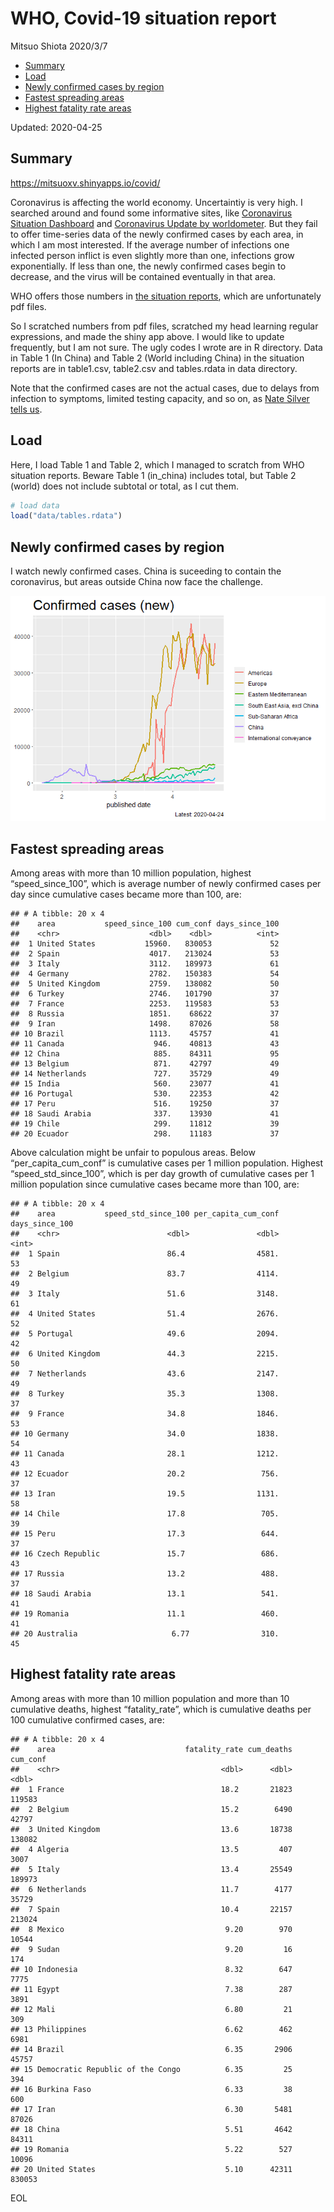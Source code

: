 WHO, Covid-19 situation report
================
Mitsuo Shiota
2020/3/7

  - [Summary](#summary)
  - [Load](#load)
  - [Newly confirmed cases by region](#newly-confirmed-cases-by-region)
  - [Fastest spreading areas](#fastest-spreading-areas)
  - [Highest fatality rate areas](#highest-fatality-rate-areas)

Updated: 2020-04-25

## Summary

<https://mitsuoxv.shinyapps.io/covid/>

Coronavirus is affecting the world economy. Uncertaintiy is very high. I
searched around and found some informative sites, like [Coronavirus
Situation
Dashboard](https://who.maps.arcgis.com/apps/opsdashboard/index.html#/c88e37cfc43b4ed3baf977d77e4a0667)
and [Coronavirus Update by
worldometer](https://www.worldometers.info/coronavirus/). But they fail
to offer time-series data of the newly confirmed cases by each area, in
which I am most interested. If the average number of infections one
infected person inflict is even slightly more than one, infections grow
exponentially. If less than one, the newly confirmed cases begin to
decrease, and the virus will be contained eventually in that area.

WHO offers those numbers in [the situation
reports](https://www.who.int/emergencies/diseases/novel-coronavirus-2019/situation-reports/),
which are unfortunately pdf files.

So I scratched numbers from pdf files, scratched my head learning
regular expressions, and made the shiny app above. I would like to
update frequently, but I am not sure. The ugly codes I wrote are in R
directory. Data in Table 1 (In China) and Table 2 (World including
China) in the situation reports are in table1.csv, table2.csv and
tables.rdata in data directory.

Note that the confirmed cases are not the actual cases, due to delays
from infection to symptoms, limited testing capacity, and so on, as
[Nate Silver tells
us](https://fivethirtyeight.com/features/coronavirus-case-counts-are-meaningless/).

## Load

Here, I load Table 1 and Table 2, which I managed to scratch from WHO
situation reports. Beware Table 1 (in\_china) includes total, but Table
2 (world) does not include subtotal or total, as I cut them.

``` r
# load data
load("data/tables.rdata")
```

## Newly confirmed cases by region

I watch newly confirmed cases. China is suceeding to contain the
coronavirus, but areas outside China now face the challenge.

![](README_files/figure-gfm/chart-1.png)<!-- -->

## Fastest spreading areas

Among areas with more than 10 million population, highest
“speed\_since\_100”, which is average number of newly confirmed cases
per day since cumulative cases became more than 100, are:

    ## # A tibble: 20 x 4
    ##    area           speed_since_100 cum_conf days_since_100
    ##    <chr>                    <dbl>    <dbl>          <int>
    ##  1 United States           15960.   830053             52
    ##  2 Spain                    4017.   213024             53
    ##  3 Italy                    3112.   189973             61
    ##  4 Germany                  2782.   150383             54
    ##  5 United Kingdom           2759.   138082             50
    ##  6 Turkey                   2746.   101790             37
    ##  7 France                   2253.   119583             53
    ##  8 Russia                   1851.    68622             37
    ##  9 Iran                     1498.    87026             58
    ## 10 Brazil                   1113.    45757             41
    ## 11 Canada                    946.    40813             43
    ## 12 China                     885.    84311             95
    ## 13 Belgium                   871.    42797             49
    ## 14 Netherlands               727.    35729             49
    ## 15 India                     560.    23077             41
    ## 16 Portugal                  530.    22353             42
    ## 17 Peru                      516.    19250             37
    ## 18 Saudi Arabia              337.    13930             41
    ## 19 Chile                     299.    11812             39
    ## 20 Ecuador                   298.    11183             37

Above calculation might be unfair to populous areas. Below
“per\_capita\_cum\_conf” is cumulative cases per 1 million population.
Highest “speed\_std\_since\_100”, which is per day growth of cumulative
cases per 1 million population since cumulative cases became more than
100, are:

    ## # A tibble: 20 x 4
    ##    area           speed_std_since_100 per_capita_cum_conf days_since_100
    ##    <chr>                        <dbl>               <dbl>          <int>
    ##  1 Spain                        86.4                4581.             53
    ##  2 Belgium                      83.7                4114.             49
    ##  3 Italy                        51.6                3148.             61
    ##  4 United States                51.4                2676.             52
    ##  5 Portugal                     49.6                2094.             42
    ##  6 United Kingdom               44.3                2215.             50
    ##  7 Netherlands                  43.6                2147.             49
    ##  8 Turkey                       35.3                1308.             37
    ##  9 France                       34.8                1846.             53
    ## 10 Germany                      34.0                1838.             54
    ## 11 Canada                       28.1                1212.             43
    ## 12 Ecuador                      20.2                 756.             37
    ## 13 Iran                         19.5                1131.             58
    ## 14 Chile                        17.8                 705.             39
    ## 15 Peru                         17.3                 644.             37
    ## 16 Czech Republic               15.7                 686.             43
    ## 17 Russia                       13.2                 488.             37
    ## 18 Saudi Arabia                 13.1                 541.             41
    ## 19 Romania                      11.1                 460.             41
    ## 20 Australia                     6.77                310.             45

## Highest fatality rate areas

Among areas with more than 10 million population and more than 10
cumulative deaths, highest “fatality\_rate”, which is cumulative deaths
per 100 cumulative confirmed cases, are:

    ## # A tibble: 20 x 4
    ##    area                             fatality_rate cum_deaths cum_conf
    ##    <chr>                                    <dbl>      <dbl>    <dbl>
    ##  1 France                                   18.2       21823   119583
    ##  2 Belgium                                  15.2        6490    42797
    ##  3 United Kingdom                           13.6       18738   138082
    ##  4 Algeria                                  13.5         407     3007
    ##  5 Italy                                    13.4       25549   189973
    ##  6 Netherlands                              11.7        4177    35729
    ##  7 Spain                                    10.4       22157   213024
    ##  8 Mexico                                    9.20        970    10544
    ##  9 Sudan                                     9.20         16      174
    ## 10 Indonesia                                 8.32        647     7775
    ## 11 Egypt                                     7.38        287     3891
    ## 12 Mali                                      6.80         21      309
    ## 13 Philippines                               6.62        462     6981
    ## 14 Brazil                                    6.35       2906    45757
    ## 15 Democratic Republic of the Congo          6.35         25      394
    ## 16 Burkina Faso                              6.33         38      600
    ## 17 Iran                                      6.30       5481    87026
    ## 18 China                                     5.51       4642    84311
    ## 19 Romania                                   5.22        527    10096
    ## 20 United States                             5.10      42311   830053

EOL
